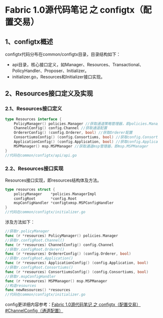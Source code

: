 # Fabric 1.0源代码笔记 之 configtx（配置交易）

## 1、configtx概述

configtx代码分布在common/configtx目录，目录结构如下：

* api目录，核心接口定义，如Manager、Resources、Transactional、PolicyHandler、Proposer、Initializer。
* initializer.go，Resources和Initializer接口实现。

## 2、Resources接口定义及实现

### 2.1、Resources接口定义

```go
type Resources interface {
	PolicyManager() policies.Manager //获取通道策略管理器，即policies.Manager
	ChannelConfig() config.Channel //获取通道配置
	OrdererConfig() (config.Orderer, bool) //获取Orderer配置
	ConsortiumsConfig() (config.Consortiums, bool) //获取config.Consortiums
	ApplicationConfig() (config.Application, bool) //获取config.Application
	MSPManager() msp.MSPManager //获取通道msp管理器，即msp.MSPManager
}
//代码在common/configtx/api/api.go
```

### 2.2、Resources接口实现

Resources接口实现，即resources结构体及方法。

```go
type resources struct {
	policyManager    *policies.ManagerImpl
	configRoot       *config.Root
	mspConfigHandler *configtxmsp.MSPConfigHandler
}
//代码在common/configtx/initializer.go
```

涉及方法如下：

```go
//获取r.policyManager
func (r *resources) PolicyManager() policies.Manager
//获取r.configRoot.Channel()
func (r *resources) ChannelConfig() config.Channel
//获取r.configRoot.Orderer()
func (r *resources) OrdererConfig() (config.Orderer, bool)
//获取r.configRoot.Application()
func (r *resources) ApplicationConfig() (config.Application, bool)
//获取r.configRoot.Consortiums()
func (r *resources) ConsortiumsConfig() (config.Consortiums, bool)
//获取r.mspConfigHandler
func (r *resources) MSPManager() msp.MSPManager
//构造resources
func newResources() *resources
//代码在common/configtx/initializer.go
```

config更详细内容参考：[Fabric 1.0源代码笔记 之 configtx（配置交易） #ChannelConfig（通道配置）](ChannelConfig.md)
